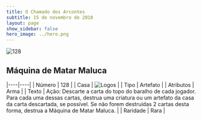 ```yaml
---
title: O Chamado dos Arcontes
subtitle: 15 de novembro de 2018
layout: page
show_sidebar: false
hero_image: ../hero.png
---
```


![128](https://cdn.keyforgegame.com/media/card_front/pt/341_128_8VF3XM5JM75C_pt.png)

## Máquina de Matar Maluca

|----|----|
| Número | 128 |
| Casa | ![Logos](https://archonarcana.com/images/thumb/c/ce/Logos.png/22px-Logos.png "Logos") |
| Tipo | Artefato |
| Atributos | Arma |
| Texto | Ação: Descarte a carta do topo do baralho de cada jogador. Para cada uma dessas cartas, destrua uma criatura ou um artefato da casa da carta descartada, se possível.  Se não forem destruídas 2 cartas desta forma,  destrua a Máquina de Matar Maluca. |
| Raridade | Rara |
